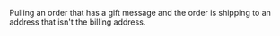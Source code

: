 Pulling an order that has a gift message and the order is shipping to an address that isn't the billing address.
